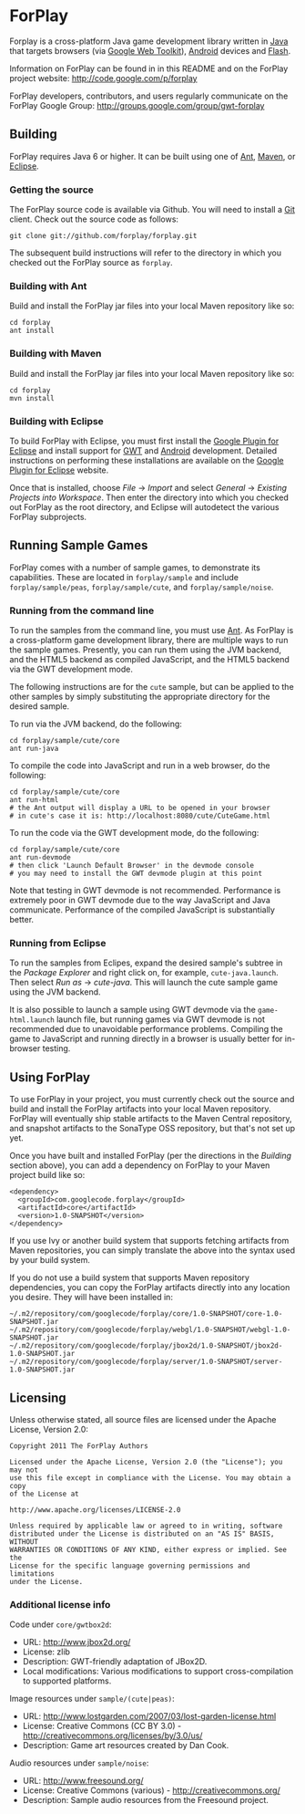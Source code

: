 ForPlay
=======

Forplay is a cross-platform Java game development library written in [Java]
that targets browsers (via [Google Web Toolkit]), [Android] devices and
[Flash].

Information on ForPlay can be found in in this README and on the ForPlay
project website: http://code.google.com/p/forplay

ForPlay developers, contributors, and users regularly communicate on the
ForPlay Google Group: http://groups.google.com/group/gwt-forplay

Building
--------

ForPlay requires Java 6 or higher. It can be built using one of [Ant], [Maven],
or [Eclipse].

### Getting the source

The ForPlay source code is available via Github. You will need to install a
[Git] client. Check out the source code as follows:

    git clone git://github.com/forplay/forplay.git

The subsequent build instructions will refer to the directory in which you
checked out the ForPlay source as `forplay`.

### Building with Ant

Build and install the ForPlay jar files into your local Maven repository like
so:

    cd forplay
    ant install

### Building with Maven

Build and install the ForPlay jar files into your local Maven repository like
so:

    cd forplay
    mvn install

### Building with Eclipse

To build ForPlay with Eclipse, you must first install the [Google Plugin for
Eclipse] and install support for [GWT] and [Android] development. Detailed
instructions on performing these installations are available on the [Google
Plugin for Eclipse] website.

Once that is installed, choose _File_ → _Import_ and select _General_ →
_Existing Projects into Workspace_. Then enter the directory into which you
checked out ForPlay as the root directory, and Eclipse will autodetect the
various ForPlay subprojects.

Running Sample Games
--------------------

ForPlay comes with a number of sample games, to demonstrate its capabilities.
These are located in `forplay/sample` and include `forplay/sample/peas`,
`forplay/sample/cute`, and `forplay/sample/noise`.

### Running from the command line

To run the samples from the command line, you must use [Ant]. As ForPlay is a
cross-platform game development library, there are multiple ways to run the
sample games. Presently, you can run them using the JVM backend, and the HTML5
backend as compiled JavaScript, and the HTML5 backend via the GWT development
mode.

The following instructions are for the `cute` sample, but can be applied to the
other samples by simply substituting the appropriate directory for the desired
sample.

To run via the JVM backend, do the following:

    cd forplay/sample/cute/core
    ant run-java

To compile the code into JavaScript and run in a web browser, do the following:

    cd forplay/sample/cute/core
    ant run-html
    # the Ant output will display a URL to be opened in your browser
    # in cute's case it is: http://localhost:8080/cute/CuteGame.html

To run the code via the GWT development mode, do the following:

    cd forplay/sample/cute/core
    ant run-devmode
    # then click 'Launch Default Browser' in the devmode console
    # you may need to install the GWT devmode plugin at this point

Note that testing in GWT devmode is not recommended. Performance is extremely
poor in GWT devmode due to the way JavaScript and Java communicate. Performance
of the compiled JavaScript is substantially better.

### Running from Eclipse

To run the samples from Eclipes, expand the desired sample's subtree in the
_Package Explorer_ and right click on, for example, `cute-java.launch`. Then
select _Run as_ → _cute-java_. This will launch the cute sample game using the
JVM backend.

It is also possible to launch a sample using GWT devmode via the
`game-html.launch` launch file, but running games via GWT devmode is not
recommended due to unavoidable performance problems. Compiling the game to
JavaScript and running directly in a browser is usually better for in-browser
testing.

Using ForPlay
-------------

To use ForPlay in your project, you must currently check out the source and
build and install the ForPlay artifacts into your local Maven repository.
ForPlay will eventually ship stable artifacts to the Maven Central repository,
and snapshot artifacts to the SonaType OSS repository, but that's not set up
yet.

Once you have built and installed ForPlay (per the directions in the _Building_
section above), you can add a dependency on ForPlay to your Maven project build
like so:

    <dependency>
      <groupId>com.googlecode.forplay</groupId>
      <artifactId>core</artifactId>
      <version>1.0-SNAPSHOT</version>
    </dependency>

If you use Ivy or another build system that supports fetching artifacts from
Maven repositories, you can simply translate the above into the syntax used by
your build system.

If you do not use a build system that supports Maven repository dependencies,
you can copy the ForPlay artifacts directly into any location you desire. They
will have been installed in:

    ~/.m2/repository/com/googlecode/forplay/core/1.0-SNAPSHOT/core-1.0-SNAPSHOT.jar
    ~/.m2/repository/com/googlecode/forplay/webgl/1.0-SNAPSHOT/webgl-1.0-SNAPSHOT.jar
    ~/.m2/repository/com/googlecode/forplay/jbox2d/1.0-SNAPSHOT/jbox2d-1.0-SNAPSHOT.jar
    ~/.m2/repository/com/googlecode/forplay/server/1.0-SNAPSHOT/server-1.0-SNAPSHOT.jar

Licensing
---------

Unless otherwise stated, all source files are licensed under the Apache License, Version 2.0:

    Copyright 2011 The ForPlay Authors

    Licensed under the Apache License, Version 2.0 (the "License"); you may not
    use this file except in compliance with the License. You may obtain a copy
    of the License at

    http://www.apache.org/licenses/LICENSE-2.0

    Unless required by applicable law or agreed to in writing, software
    distributed under the License is distributed on an "AS IS" BASIS, WITHOUT
    WARRANTIES OR CONDITIONS OF ANY KIND, either express or implied. See the
    License for the specific language governing permissions and limitations
    under the License.

### Additional license info

Code under `core/gwtbox2d`:

* URL: http://www.jbox2d.org/
* License: zlib
* Description: GWT-friendly adaptation of JBox2D.
* Local modifications: Various modifications to support cross-compilation to
  supported platforms.

Image resources under `sample/(cute|peas)`:

* URL: http://www.lostgarden.com/2007/03/lost-garden-license.html
* License: Creative Commons (CC BY 3.0) - http://creativecommons.org/licenses/by/3.0/us/
* Description: Game art resources created by Dan Cook.

Audio resources under `sample/noise`:

* URL: http://www.freesound.org/
* License: Creative Commons (various) - http://creativecommons.org/
* Description: Sample audio resources from the Freesound project.

[Java]: http://www.java.com/
[Google Web Toolkit]: http://code.google.com/webtoolkit/
[GWT]: http://code.google.com/webtoolkit/
[Android]: http://www.android.com/
[Flash]: http://www.adobe.com/products/flash.html
[Ant]: http://ant.apache.org/
[Maven]: http://maven.apache.org/
[Eclipse]: http://www.eclipse.org/
[Git]: http://git-scm.com/
[Google Plugin for Eclipse]: http://code.google.com/eclipse/

